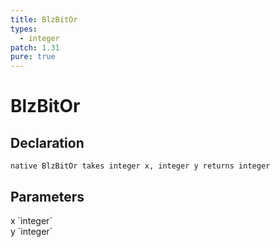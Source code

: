 ```yaml
---
title: BlzBitOr
types:
  - integer
patch: 1.31
pure: true
---
```


# BlzBitOr

## Declaration

```
native BlzBitOr takes integer x, integer y returns integer
```

## Parameters
<dl>
  <dt>x `integer`</dt>
  <dd></dd>

  <dt>y `integer`</dt>
  <dd></dd>
</dl>